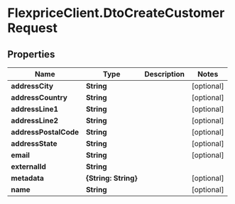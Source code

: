 # FlexpriceClient.DtoCreateCustomerRequest

## Properties

Name | Type | Description | Notes
------------ | ------------- | ------------- | -------------
**addressCity** | **String** |  | [optional] 
**addressCountry** | **String** |  | [optional] 
**addressLine1** | **String** |  | [optional] 
**addressLine2** | **String** |  | [optional] 
**addressPostalCode** | **String** |  | [optional] 
**addressState** | **String** |  | [optional] 
**email** | **String** |  | [optional] 
**externalId** | **String** |  | 
**metadata** | **{String: String}** |  | [optional] 
**name** | **String** |  | [optional] 


